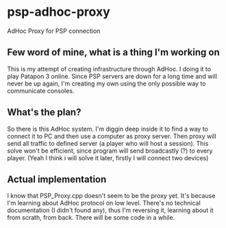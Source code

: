 # psp-adhoc-proxy
AdHoc Proxy for PSP connection


## Few word of mine, what is a thing I'm working on
This is my attempt of creating infrastructure through AdHoc. I doing it to play Patapon 3 online.
Since PSP servers are down for a long time and will never be up again, I'm creating my own using the only possible way to communicate consoles.

## What's the plan?
So there is this AdHoc system. I'm diggin deep inside it to find a way to connect it to PC and then use a computer as proxy server.
Then proxy will send all traffic to defined server (a player who will host a session).
This solve won't be efficient, since program will send broadcastly (?) to every player. (Yeah I think i will solve it later, firstly I will connect two devices)

## Actual implementation
I know that PSP_Proxy.cpp doesn't seem to be the proxy yet. It's because I'm learning about AdHoc protocol on low level.
There's no technical documentation (I didn't found any), thus I'm reversing it, learning about it from scrath, from back.
There will be some code in a while.
